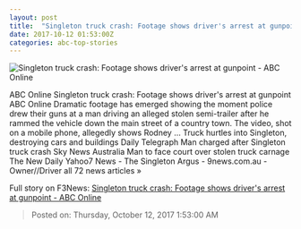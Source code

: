 ```yaml
---
layout: post
title:  "Singleton truck crash: Footage shows driver's arrest at gunpoint - ABC Online"
date: 2017-10-12 01:53:00Z
categories: abc-top-stories
---
```


![Singleton truck crash: Footage shows driver's arrest at gunpoint - ABC Online](http://www.abc.net.au/news/image/9038462-1x1-700x700.png)

ABC Online Singleton truck crash: Footage shows driver's arrest at gunpoint ABC Online Dramatic footage has emerged showing the moment police drew their guns at a man driving an alleged stolen semi-trailer after he rammed the vehicle down the main street of a country town. The video, shot on a mobile phone, allegedly shows Rodney ... Truck hurtles into Singleton, destroying cars and buildings Daily Telegraph Man charged after Singleton truck crash Sky News Australia Man to face court over stolen truck carnage The New Daily Yahoo7 News - The Singleton Argus - 9news.com.au - Owner//Driver all 72 news articles »


Full story on F3News: [Singleton truck crash: Footage shows driver's arrest at gunpoint - ABC Online](http://www.f3nws.com/n/NsgzUB)

> Posted on: Thursday, October 12, 2017 1:53:00 AM
